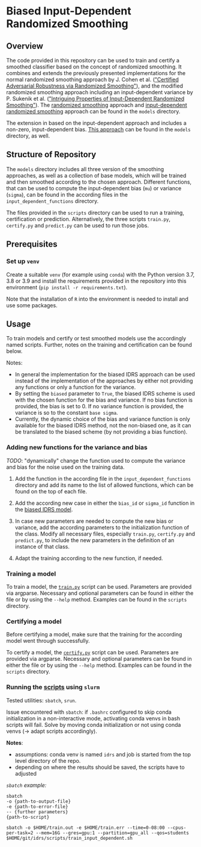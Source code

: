 # Biased Input-Dependent Randomized Smoothing

## Overview

The code provided in this repository can be used to train and certify a smoothed classifier based on the concept of
randomized smoothing. It combines and extends the previously presented implementations for the normal randomized
smoothing approach by J. Cohen et al. (["Certified Adversarial Robustness via Randomized
Smoothing"](http://proceedings.mlr.press/v97/cohen19c/cohen19c.pdf)), and the modified randomized smoothing approach
including an input-dependent variance by P. Sukenik et al. (["Intriguing Properties of Input-Dependent Randomized
Smoothing"](https://arxiv.org/pdf/2110.05365.pdf)). The [randomized
smoothing](https://gitlab.lrz.de/ga27fey/idrs/-/blob/main/models/rs.py) approach and [input-dependent randomized
smoothing](https://gitlab.lrz.de/ga27fey/idrs/-/blob/main/models/input_dependent_rs.py) approach can be found in the
`models` directory.

The extension in based on the input-dependent approach and includes a non-zero, input-dependent bias.
[This approach](https://gitlab.lrz.de/ga27fey/idrs/-/blob/main/models/biased_idrs.py) can be found in the `models`
directory, as well.

## Structure of Repository

The `models` directory includes all three version of the smoothing approaches, as well as a collection of base models,
which will be trained and then smoothed according to the chosen approach. Different functions, that can be used to
compute the input-dependent bias (`mu`) or variance (`sigma`), can be found in the according files in the 
`input_dependent_functions` directory.

The files provided in the `scripts` directory can be used to run a training, certification or prediction. Alternatively,
the three scripts `train.py`, `certify.py` and `predict.py` can be used to run those jobs.

## Prerequisites

### Set up `venv`

Create a suitable `venv` (for example using `conda`) with the Python version 3.7, 3.8 or 3.9 and install the requirements
provided in the repository into this environment (`pip install -r requirements.txt`).

Note that the installation of `R` into the environment is needed to install and use some packages.

## Usage

To train models and certify or test smoothed models use the accordingly named scripts. Further, notes on the training
and certification can be found below.

Notes:
- In general the implementation for the biased IDRS approach can be used instead of the implementation of the approaches
  by either not providing any functions or only a function for the variance.
- By setting the `biased` parameter to `True`, the biased IDRS scheme is used with the chosen function for the bias and
  variance. If no bias function is provided, the bias is set to 0. If no variance function is provided, the variance is
  so to the constant `base sigma`.
- Currently, the dynamic choice of the bias and variance function is only available for the biased IDRS method, not the
  non-biased one, as it can be translated to the biased scheme (by not providing a bias function).

### Adding new functions for the variance and bias

_TODO_: "dynamically" change the function used to compute the variance and bias for the noise used on the training data.

1. Add the function in the according file in the `input_dependent_functions` directory and add its name to the list of
allowed functions, which can be found on the top of each file.
   
2. Add the according new case in either the `bias_id` or `sigma_id` function in the [biased IDRS
   model](https://gitlab.lrz.de/ga27fey/idrs/-/blob/main/models/biased_idrs.py).
   
3. In case new parameters are needed to compute the new bias or variance, add the according parameters to the
   initialization function of the class. Modify all necessary files, especially `train.py`, `certify.py` and
   `predict.py`, to include the new parameters in the definition of an instance of that class.
   
4. Adapt the training according to the new function, if needed.

### Training a model

To train a model, the [`train.py`](https://gitlab.lrz.de/ga27fey/idrs/-/blob/main/train.py) script can be used.
Parameters are provided via argparse. Necessary and optional parameters can be found in either the file or by using the
`--help` method. Examples can be found in the `scripts` directory.

### Certifying a model

Before certifying a model, make sure that the training for the according model went through successfully.

To certify a model, the [`certify.py`](https://gitlab.lrz.de/ga27fey/idrs/-/blob/main/certify.py) script can be used.
Parameters are provided via argparse. Necessary and optional parameters can be found in either the file or by using the
`--help` method. Examples can be found in the `scripts` directory.

### Running the [scripts](https://gitlab.lrz.de/ga27fey/idrs/-/tree/main/scripts) using `slurm`

Tested utilities: `sbatch`, `srun`.

Issue encountered with `sbatch`: if `.bashrc` configured to skip conda initialization in a non-interactive mode,
activating conda venvs in bash scripts will fail. Solve by moving conda initialization or not using conda venvs
(-> adapt scripts accordingly).

**Notes**:
- assumptions: conda venv is named `idrs` and job is started from the top level directory of the repo.
- depending on where the results should be saved, the scripts have to adjusted

_`sbatch` example:_
```
sbatch
-o {path-to-output-file}
-e {path-to-error-file}
-- {further parameters}
{path-to-script}
```
```
sbatch -o $HOME/train.out -e $HOME/train.err --time=0-08:00 --cpus-per-task=2 --mem=16G --gres=gpu:1 --partition=gpu_all --qos=students $HOME/git/idrs/scripts/train_input_dependent.sh
```
